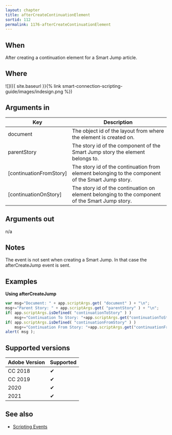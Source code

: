 ```yaml
---
layout: chapter
title: afterCreateContinuationElement
sortid: 112
permalink: 1176-afterCreateContinuationElement
---
```


## When

After creating a continuation element for a Smart Jump article.

## Where

![]({{ site.baseurl }}{% link smart-connection-scripting-guide/images/indesign.png %})

## Arguments in

|Key |Description|
|----|-----------|
|document |The object id of the layout from where the element is created on.|
|parentStory |The story id of the component of the Smart Jump story the element belongs to.|
|[continuationFromStory] |The story id of the continuation from element belonging to the component of the Smart Jump story.|
|[continuationOnStory] |The story id of the continuation on element belonging to the component of the Smart Jump story.|

## Arguments out

n/a

## Notes

The event is not sent when creating a Smart Jump. In that case the afterCreateJump event is sent.

## Examples

**Using afterCreateJump**

```javascript
var msg="Document: " + app.scriptArgs.get( "document" ) + "\n";
msg+="Parent Story: " + app.scriptArgs.get( "parentStory" ) + "\n";
if( app.scriptArgs.isDefined( "continuationToStory" ) )
    msg+="Continuation To Story: "+app.scriptArgs.get("continuationToStory")+"\n";
if( app.scriptArgs.isDefined( "continuationFromStory" ) )
    msg+="Continuation From Story: "+app.scriptArgs.get("continuationFromStory")+"\n";
alert( msg );
```

## Supported versions

| Adobe Version | Supported |
|---------------|-----------|
| CC 2018       | ✔         |
| CC 2019       | ✔         |
| 2020          | ✔         |
| 2021          | ✔         |

## See also

* [Scripting Events](./index.md)